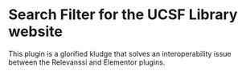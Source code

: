 # Search Filter for the UCSF Library website

This plugin is a glorified kludge that solves an interoperability issue between the Relevanssi and Elementor plugins.
